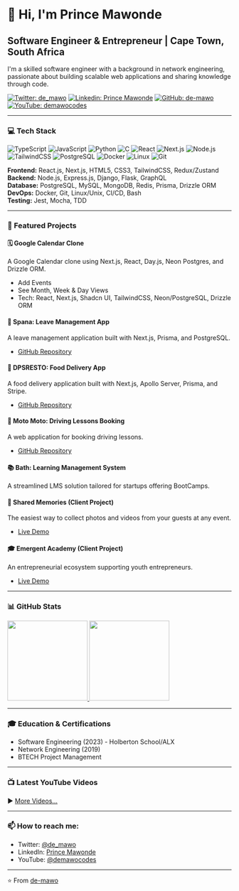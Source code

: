# 👋 Hi, I'm Prince Mawonde

## Software Engineer & Entrepreneur | Cape Town, South Africa

I'm a skilled software engineer with a background in network engineering, passionate about building scalable web applications and sharing knowledge through code.

[![Twitter: de_mawo](https://img.shields.io/twitter/follow/de_mawo?style=social)](https://twitter.com/de_mawo)
[![Linkedin: Prince Mawonde](https://img.shields.io/badge/-Prince%20Mawonde-blue?style=flat-square&logo=Linkedin&logoColor=white&link=https://www.linkedin.com/in/prince-mawonde-98884a96/)](https://www.linkedin.com/in/prince-mawonde-98884a96/)
[![GitHub: de-mawo](https://img.shields.io/github/followers/de-mawo?label=follow&style=social)](https://github.com/de-mawo)
[![YouTube: demawocodes](https://img.shields.io/youtube/channel/subscribers/UCYourChannelID?style=social)](https://www.youtube.com/@demawocodes)

---

### 💻 Tech Stack

![TypeScript](https://img.shields.io/badge/-TypeScript-3178C6?style=flat-square&logo=typescript&logoColor=white)
![JavaScript](https://img.shields.io/badge/-JavaScript-F7DF1E?style=flat-square&logo=javascript&logoColor=black)
![Python](https://img.shields.io/badge/-Python-3776AB?style=flat-square&logo=python&logoColor=white)
![C](https://img.shields.io/badge/-C-A8B9CC?style=flat-square&logo=c&logoColor=black)
![React](https://img.shields.io/badge/-React-61DAFB?style=flat-square&logo=react&logoColor=black)
![Next.js](https://img.shields.io/badge/-Next.js-000000?style=flat-square&logo=next.js&logoColor=white)
![Node.js](https://img.shields.io/badge/-Node.js-339933?style=flat-square&logo=node.js&logoColor=white)
![TailwindCSS](https://img.shields.io/badge/-TailwindCSS-06B6D4?style=flat-square&logo=tailwindcss&logoColor=white)
![PostgreSQL](https://img.shields.io/badge/-PostgreSQL-4169E1?style=flat-square&logo=postgresql&logoColor=white)
![Docker](https://img.shields.io/badge/-Docker-2496ED?style=flat-square&logo=docker&logoColor=white)
![Linux](https://img.shields.io/badge/-Linux-FCC624?style=flat-square&logo=linux&logoColor=black)
![Git](https://img.shields.io/badge/-Git-F05032?style=flat-square&logo=git&logoColor=white)

**Frontend:** React.js, Next.js, HTML5, CSS3, TailwindCSS, Redux/Zustand  
**Backend:** Node.js, Express.js, Django, Flask, GraphQL  
**Database:** PostgreSQL, MySQL, MongoDB, Redis, Prisma, Drizzle ORM  
**DevOps:** Docker, Git, Linux/Unix, CI/CD, Bash  
**Testing:** Jest, Mocha, TDD  

---

### 🚀 Featured Projects

#### 🗓️ Google Calendar Clone
A Google Calendar clone using Next.js, React, Day.js, Neon Postgres, and Drizzle ORM.
- Add Events
- See Month, Week & Day Views
- Tech: React, Next.js, Shadcn UI, TailwindCSS, Neon/PostgreSQL, Drizzle ORM

#### 📝 Spana: Leave Management App
A leave management application built with Next.js, Prisma, and PostgreSQL.
- [GitHub Repository](https://github.com/de-mawo/spana-yt)

#### 🍔 DPSRESTO: Food Delivery App
A food delivery application built with Next.js, Apollo Server, Prisma, and Stripe.
- [GitHub Repository](https://github.com/de-mawo/dpsresto-yt)

#### 🚗 Moto Moto: Driving Lessons Booking
A web application for booking driving lessons.
- [GitHub Repository](https://github.com/de-mawo/motomoto-yt)

#### 📚 Bath: Learning Management System
A streamlined LMS solution tailored for startups offering BootCamps.

#### 📸 Shared Memories (Client Project)
The easiest way to collect photos and videos from your guests at any event.
- [Live Demo](https://www.sharedmemories.app/)

#### 🎓 Emergent Academy (Client Project)
An entrepreneurial ecosystem supporting youth entrepreneurs.
- [Live Demo](https://academy.dreamfactory.africa/)

---

### 📊 GitHub Stats

<a href="https://github.com/de-mawo">
  <img height="180em" src="https://github-readme-stats.vercel.app/api?username=de-mawo&show_icons=true&theme=dark&include_all_commits=true&count_private=true"/>
  <img height="180em" src="https://github-readme-stats.vercel.app/api/top-langs/?username=de-mawo&layout=compact&langs_count=7&theme=dark"/>
</a>

---

### 🎓 Education & Certifications
- Software Engineering (2023) - Holberton School/ALX
- Network Engineering (2019)
- BTECH Project Management

---

### 📺 Latest YouTube Videos
<!-- YOUTUBE:START -->
<!-- This section can be automatically updated with a GitHub Action -->
<!-- YOUTUBE:END -->

▶️ [More Videos...](https://www.youtube.com/@demawocodes)

---

### 📫 How to reach me:
- Twitter: [@de_mawo](https://twitter.com/de_mawo)
- LinkedIn: [Prince Mawonde](https://www.linkedin.com/in/prince-mawonde-98884a96/)
- YouTube: [@demawocodes](https://www.youtube.com/@demawocodes)

---

⭐️ From [de-mawo](https://github.com/de-mawo)